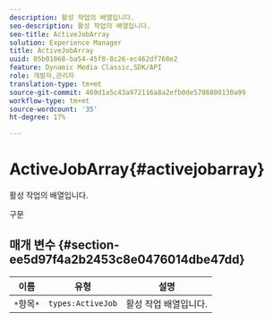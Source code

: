```yaml
---
description: 활성 작업의 배열입니다.
seo-description: 활성 작업의 배열입니다.
seo-title: ActiveJobArray
solution: Experience Manager
title: ActiveJobArray
uuid: 05b01068-ba54-45f8-8c26-ec462df768e2
feature: Dynamic Media Classic,SDK/API
role: 개발자,관리자
translation-type: tm+mt
source-git-commit: 469d1a5c43a972116a8a2efb0de5708800130a99
workflow-type: tm+mt
source-wordcount: '35'
ht-degree: 17%

---
```



# ActiveJobArray{#activejobarray}

활성 작업의 배열입니다.

구문

## 매개 변수 {#section-ee5d97f4a2b2453c8e0476014dbe47dd}

| 이름 | 유형 | 설명 |
|---|---|---|
| `*`항목`*` | `types:ActiveJob` | 활성 작업 배열입니다. |

